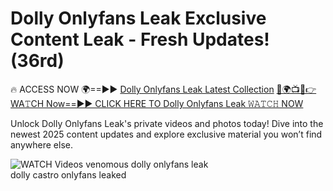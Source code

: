 # Dolly Onlyfans Leak Exclusive Content Leak - Fresh Updates! (36rd)

🔥 ACCESS NOW 🌍==►► <a href="https://tinyurl.com/3fjeunct" rel="nofollow">Dolly Onlyfans Leak Latest Collection</a></h3>
[🔴🌍📺📱👉WA𝚃CH Now==►► CLICK HERE TO Dolly Onlyfans Leak 𝚆𝙰𝚃𝙲𝙷 NOW](https://tinyurl.com/3fjeunct)

Unlock Dolly Onlyfans Leak's private videos and photos today! Dive into the newest 2025 content updates and explore exclusive material you won’t find anywhere else.


<a href="https://tinyurl.com/3fjeunct" rel="nofollow" data-target="animated-image.originalLink"><img src="https://camo.githubusercontent.com/8a4f000d20f83aca3bf7ec5f350d767afa0574a8a352519fd8cfa583a6f93a33/68747470733a2f2f692e696d6775722e636f6d2f644a486b345a712e676966" alt="WATCH Videos" data-canonical-src="https://i.imgur.com/dJHk4Zq.gif" style="max-width: 100%; display: inline-block;" data-target="animated-image.originalImage"></a>
venomous dolly onlyfans leak<br>
dolly castro onlyfans leaked